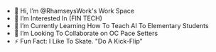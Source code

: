 - 👋 Hi, I’m @RhamseysWork's Work Space
- 👀 I’m Interested In (FIN TECH)
- 🌱 I’m Currently Learning How To Teach AI To Elementary Students
- 💞️ I’m Looking To Collaborate on OC Pace Setters
- ⚡ Fun Fact: I Like To Skate. "Do A Kick-Flip" 

<!---
rhamseyswork/rhamseyswork is a ✨ special ✨ repository because its `README.md` (this file) appears on your GitHub profile.
You can click the Preview link to take a look at your changes.
--->
